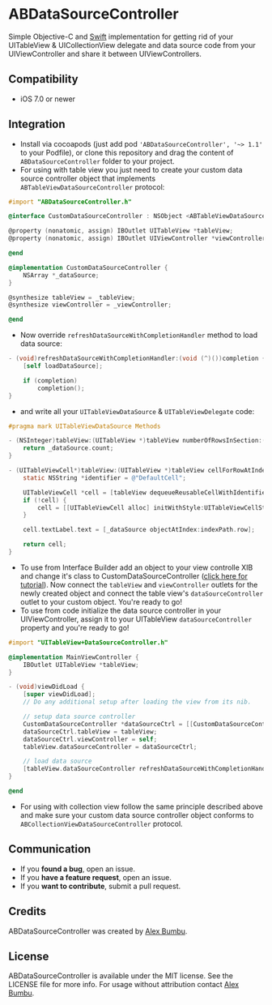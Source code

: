 # ABDataSourceController

Simple Objective-C and [Swift](https://github.com/alexbumbu/ABDataSourceController/blob/master/README-swift.md) implementation for getting rid of your UITableView & UICollectionView delegate and data source code from your UIViewController and share it between UIViewControllers.

## Compatibility

* iOS 7.0 or newer

## Integration

* Install via cocoapods (just add pod ```'ABDataSourceController', '~> 1.1'``` to your Podfile), or clone this repository and drag the content of ```ABDataSourceController``` folder to your project.  
* For using with table view you just need to create your custom data source controller object that implements ```ABTableViewDataSourceController``` protocol:

```objective-c
#import "ABDataSourceController.h"

@interface CustomDataSourceController : NSObject <ABTableViewDataSourceController>

@property (nonatomic, assign) IBOutlet UITableView *tableView;
@property (nonatomic, assign) IBOutlet UIViewController *viewController;

@end

@implementation CustomDataSourceController {
    NSArray *_dataSource;
}

@synthesize tableView = _tableView;
@synthesize viewController = _viewController;

@end
```

* Now override ```refreshDataSourceWithCompletionHandler``` method to load data source:

```objective-c
- (void)refreshDataSourceWithCompletionHandler:(void (^)())completion {
    [self loadDataSource];

    if (completion)
        completion();
}
```

* and write all your ```UITableViewDataSource``` & ```UITableViewDelegate``` code:

```objective-c
#pragma mark UITableViewDataSource Methods

- (NSInteger)tableView:(UITableView *)tableView numberOfRowsInSection:(NSInteger)section {
    return _dataSource.count;
}

- (UITableViewCell*)tableView:(UITableView *)tableView cellForRowAtIndexPath:(NSIndexPath *)indexPath {
    static NSString *identifier = @"DefaultCell";

    UITableViewCell *cell = [tableView dequeueReusableCellWithIdentifier:identifier];
    if (!cell) {
        cell = [[UITableViewCell alloc] initWithStyle:UITableViewCellStyleDefault reuseIdentifier:identifier];
    }

    cell.textLabel.text = [_dataSource objectAtIndex:indexPath.row];

    return cell;
}

```

* To use from Interface Builder add an object to your view controlle XIB and change it's class to CustomDataSourceController ([click here for tutorial](https://developer.apple.com/library/ios/recipes/xcode_help-IB_objects_media/Chapters/CustomObject.html)). Now connect the ```tableView``` and ```viewController``` outlets for the newly created object and connect the table view's ```dataSourceController``` outlet to your custom object. You're ready to go! 
* To use from code initialize the data source controller in your UIViewController, assign it to your UITableView ```dataSourceController``` property and you're ready to go!

```objective-c
#import "UITableView+DataSourceController.h"

@implementation MainViewController {
    IBOutlet UITableView *tableView;
}

- (void)viewDidLoad {
    [super viewDidLoad];
    // Do any additional setup after loading the view from its nib.

    // setup data source controller
    CustomDataSourceController *dataSourceCtrl = [[CustomDataSourceController alloc] init];
    dataSourceCtrl.tableView = tableView;
    dataSourceCtrl.viewController = self;
    tableView.dataSourceController = dataSourceCtrl;

    // load data source
    [tableView.dataSourceController refreshDataSourceWithCompletionHandler:nil];
}

@end
```

* For using with collection view follow the same principle described above and make sure your custom data source controller object conforms to ```ABCollectionViewDataSourceController``` protocol.

## Communication

- If you **found a bug**, open an issue.
- If you **have a feature request**, open an issue.
- If you **want to contribute**, submit a pull request.

## Credits

ABDataSourceController was created by [Alex Bumbu](https://github.com/alexbumbu).

## License

ABDataSourceController is available under the MIT license. See the LICENSE file for more info.
For usage without attribution contact [Alex Bumbu](mailto:alex.bumbu@gmail.com).